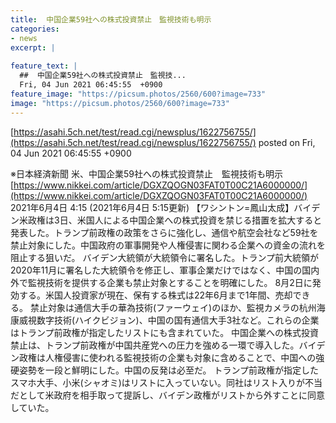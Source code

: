 ```yaml
---
title:  中国企業59社への株式投資禁止　監視技術も明示  
categories:
- news
excerpt: |
  
feature_text: |
  ##  中国企業59社への株式投資禁止　監視技...
  Fri, 04 Jun 2021 06:45:55  +0900
feature_image: "https://picsum.photos/2560/600?image=733"
image: "https://picsum.photos/2560/600?image=733"
---
```


[https://asahi.5ch.net/test/read.cgi/newsplus/1622756755/](https://asahi.5ch.net/test/read.cgi/newsplus/1622756755/)
posted on Fri, 04 Jun 2021 06:45:55  +0900

<!--more-->

※日本経済新聞 米、中国企業59社への株式投資禁止　監視技術も明示 [https://www.nikkei.com/article/DGXZQOGN03FAT0T00C21A6000000/](https://www.nikkei.com/article/DGXZQOGN03FAT0T00C21A6000000/) 2021年6月4日 4:15 (2021年6月4日 5:15更新) 【ワシントン=鳳山太成】バイデン米政権は3日、米国人による中国企業への株式投資を禁じる措置を拡大すると発表した。トランプ前政権の政策をさらに強化し、通信や航空会社など59社を禁止対象にした。中国政府の軍事開発や人権侵害に関わる企業への資金の流れを阻止する狙いだ。 バイデン大統領が大統領令に署名した。トランプ前大統領が2020年11月に署名した大統領令を修正し、軍事企業だけではなく、中国の国内外で監視技術を提供する企業も禁止対象とすることを明確にした。 8月2日に発効する。米国人投資家が現在、保有する株式は22年6月まで1年間、売却できる。 禁止対象は通信大手の華為技術(ファーウェイ)のほか、監視カメラの杭州海康威視数字技術(ハイクビジョン)、中国の国有通信大手3社など。これらの企業はトランプ前政権が指定したリストにも含まれていた。 中国企業への株式投資禁止は、トランプ前政権が中国共産党への圧力を強める一環で導入した。バイデン政権は人権侵害に使われる監視技術の企業も対象に含めることで、中国への強硬姿勢を一段と鮮明にした。中国の反発は必至だ。 トランプ前政権が指定したスマホ大手、小米(シャオミ)はリストに入っていない。同社はリスト入りが不当だとして米政府を相手取って提訴し、バイデン政権がリストから外すことに同意していた。
